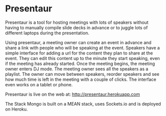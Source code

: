 Presentaur
==========

Presentaur is a tool for hosting meetings with lots of speakers without having to manually compile slide decks in advance or to juggle lots of different laptops during the presentation. 

Using presentaur, a meeting owner can create an event in advance and share a link with people who will be speaking at the event. Speakers have a simple interface for adding a url for the content they plan to share at the event. They can edit this content up to the minute they start speaking, even if the meeting has already started. Once the meeting begins, the meeting owner enters DJ mode. The meeting owner sees all the speakers as a playlist. The owner can move between speakers, reorder speakers and see how much time is left in the meeting with a couple of clicks. The interface even works on a tablet or phone.

Presentaur is live on the web at: http://presentaur.herokuapp.com

The Stack
Mongo is built on a MEAN stack, uses Sockets.io and is deployed on Heroku.